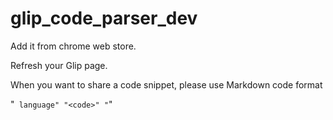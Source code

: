 # glip_code_parser_dev

Add it from chrome web store.

Refresh your Glip page.

When you want to share a code snippet,
please use Markdown code format

"``` language"
"<code>"
"```"

